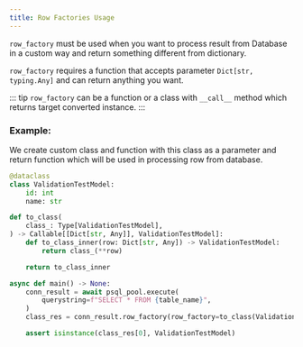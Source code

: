 ```yaml
---
title: Row Factories Usage
---
```


`row_factory` must be used when you want to process result from Database in a custom way and return something different from dictionary.

`row_factory` requires a function that accepts parameter `Dict[str, typing.Any]` and can return anything you want.

::: tip
`row_factory` can be a function or a class with `__call__` method which returns target converted instance.
:::

### Example:
We create custom class and function with this class as a parameter and return function which will be used in processing row from database.
```python
@dataclass
class ValidationTestModel:
    id: int
    name: str

def to_class(
    class_: Type[ValidationTestModel],
) -> Callable[[Dict[str, Any]], ValidationTestModel]:
    def to_class_inner(row: Dict[str, Any]) -> ValidationTestModel:
        return class_(**row)

    return to_class_inner

async def main() -> None:
    conn_result = await psql_pool.execute(
        querystring=f"SELECT * FROM {table_name}",
    )
    class_res = conn_result.row_factory(row_factory=to_class(ValidationTestModel))

    assert isinstance(class_res[0], ValidationTestModel)
```

